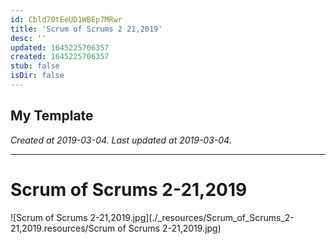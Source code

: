 ```yaml
---
id: Cbld70tEeUD1WBEp7MRwr
title: 'Scrum of Scrums 2 21,2019'
desc: ''
updated: 1645225706357
created: 1645225706357
stub: false
isDir: false
---
```

My Template
---

_Created at 2019-03-04._
_Last updated at 2019-03-04._




---

# Scrum of Scrums 2-21,2019


![Scrum of Scrums 2-21,2019.jpg](./_resources/Scrum_of_Scrums_2-21,2019.resources/Scrum of Scrums 2-21,2019.jpg)


